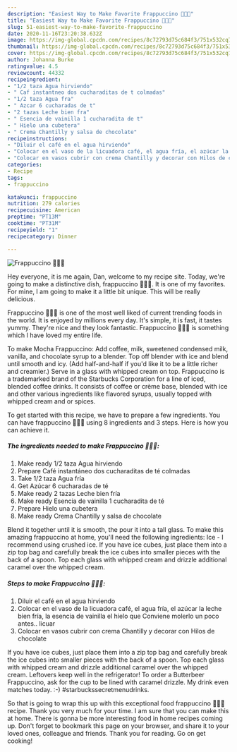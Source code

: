 ```yaml
---
description: "Easiest Way to Make Favorite Frappuccino 👩🏼‍🍳"
title: "Easiest Way to Make Favorite Frappuccino 👩🏼‍🍳"
slug: 51-easiest-way-to-make-favorite-frappuccino
date: 2020-11-16T23:20:38.632Z
image: https://img-global.cpcdn.com/recipes/8c72793d75c684f3/751x532cq70/frappuccino-👩🏼🍳-foto-principal.jpg
thumbnail: https://img-global.cpcdn.com/recipes/8c72793d75c684f3/751x532cq70/frappuccino-👩🏼🍳-foto-principal.jpg
cover: https://img-global.cpcdn.com/recipes/8c72793d75c684f3/751x532cq70/frappuccino-👩🏼🍳-foto-principal.jpg
author: Johanna Burke
ratingvalue: 4.5
reviewcount: 44332
recipeingredient:
- "1/2 taza Agua hirviendo"
- " Caf instantneo dos cucharaditas de t colmadas"
- "1/2 taza Agua fra"
- " Azcar 6 cucharadas de t"
- "2 tazas Leche bien fra"
- " Esencia de vainilla 1 cucharadita de t"
- " Hielo una cubetera"
- " Crema Chantilly y salsa de chocolate"
recipeinstructions:
- "Diluir el café en el agua hirviendo"
- "Colocar en el vaso de la licuadora café, el agua fría, el azúcar la leche bien fría, la esencia de vainilla el hielo que Conviene molerlo un poco antes.. licuar"
- "Colocar en vasos cubrir con crema Chantilly y decorar con Hilos de chocolate"
categories:
- Recipe
tags:
- frappuccino

katakunci: frappuccino 
nutrition: 279 calories
recipecuisine: American
preptime: "PT13M"
cooktime: "PT31M"
recipeyield: "1"
recipecategory: Dinner

---
```



![Frappuccino 👩🏼‍🍳](https://img-global.cpcdn.com/recipes/8c72793d75c684f3/751x532cq70/frappuccino-👩🏼🍳-foto-principal.jpg)

Hey everyone, it is me again, Dan, welcome to my recipe site. Today, we're going to make a distinctive dish, frappuccino 👩🏼‍🍳. It is one of my favorites. For mine, I am going to make it a little bit unique. This will be really delicious.

Frappuccino 👩🏼‍🍳 is one of the most well liked of current trending foods in the world. It is enjoyed by millions every day. It's simple, it is fast, it tastes yummy. They're nice and they look fantastic. Frappuccino 👩🏼‍🍳 is something which I have loved my entire life.

To make Mocha Frappuccino: Add coffee, milk, sweetened condensed milk, vanilla, and chocolate syrup to a blender. Top off blender with ice and blend until smooth and icy. (Add half-and-half if you&#39;d like it to be a little richer and creamier.) Serve in a glass with whipped cream on top. Frappuccino is a trademarked brand of the Starbucks Corporation for a line of iced, blended coffee drinks. It consists of coffee or crème base, blended with ice and other various ingredients like flavored syrups, usually topped with whipped cream and or spices.


To get started with this recipe, we have to prepare a few ingredients. You can have frappuccino 👩🏼‍🍳 using 8 ingredients and 3 steps. Here is how you can achieve it.

<!--inarticleads1-->

##### The ingredients needed to make Frappuccino 👩🏼‍🍳:

1. Make ready 1/2 taza Agua hirviendo
1. Prepare  Café instantáneo dos cucharaditas de té colmadas
1. Take 1/2 taza Agua fría
1. Get  Azúcar 6 cucharadas de té
1. Make ready 2 tazas Leche bien fría
1. Make ready  Esencia de vainilla 1 cucharadita de té
1. Prepare  Hielo una cubetera
1. Make ready  Crema Chantilly y salsa de chocolate


Blend it together until it is smooth, the pour it into a tall glass. To make this amazing frappuccino at home, you&#39;ll need the following ingredients: Ice - I recommend using crushed ice. If you have ice cubes, just place them into a zip top bag and carefully break the ice cubes into smaller pieces with the back of a spoon. Top each glass with whipped cream and drizzle additional caramel over the whipped cream. 

<!--inarticleads2-->

##### Steps to make Frappuccino 👩🏼‍🍳:

1. Diluir el café en el agua hirviendo
1. Colocar en el vaso de la licuadora café, el agua fría, el azúcar la leche bien fría, la esencia de vainilla el hielo que Conviene molerlo un poco antes.. licuar
1. Colocar en vasos cubrir con crema Chantilly y decorar con Hilos de chocolate


If you have ice cubes, just place them into a zip top bag and carefully break the ice cubes into smaller pieces with the back of a spoon. Top each glass with whipped cream and drizzle additional caramel over the whipped cream. Leftovers keep well in the refrigerator! To order a Butterbeer Frappuccino, ask for the cup to be lined with caramel drizzle. My drink even matches today. :-) #starbuckssecretmenudrinks. 

So that is going to wrap this up with this exceptional food frappuccino 👩🏼‍🍳 recipe. Thank you very much for your time. I am sure that you can make this at home. There is gonna be more interesting food in home recipes coming up. Don't forget to bookmark this page on your browser, and share it to your loved ones, colleague and friends. Thank you for reading. Go on get cooking!
